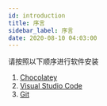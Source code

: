 ```yaml
---
id: introduction
title: 序言
sidebar_label: 序言
date: 2020-08-10 04:03:00
---
```



请按照以下顺序进行软件安装  

1. [Chocolatey](chocolatey.md)
3. [Visual Studio Code](vscode.md)  
4. [Git](git.md)

